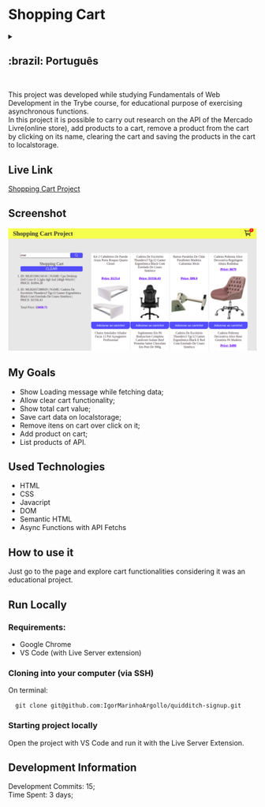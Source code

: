 # Shopping Cart

<details>
  <summary><h2>:brazil: Português</h2></summary>
  Esse projeto foi desenvolvido enquanto estudando Fundamentos de Desenvolvimento Web no curso da Trybe, com o fim educacional de exercitar funções assíncronas.<br> Nesse projeto é possível se realizar pesquisas na API do Mercado Livre, adicionar os produtor em um carrinho, remover um produto do carrinho ao clicar sobre o seu nome, limpar o carrinho e salvar os produtos do carrinho no localstorage para posteriormente continuar com o carrinho cheio.
  
  ## Live Link
  <a href="https://educational-shopping-cart.netlify.app/">Shopping Cart Project</a>
  
  ## Screenshot
  ![ScreenShot](./images/screenShot.png)
  
  ## Objetivos
  * Mostrar a mensagem de Loading enquanto carregando;
  * Implementar a funcionalidade de limpar o carrinho;
  * Mostrar o valor total do carrinho;
  * Salvar dados de carrinho no localstorage e buscar ao voltar na página;
  * Remover item do carrinho ao clicar sobre ele;
  * Adicionar o produto no carrinho;
  * Listar os produtos vindo da API.
  
  ## Tecnologias usadas
  * HTML
  * CSS
  * Javacript
  * DOM
  * HTML Semântico
  * Funções assíncronas de aquisição de dados em API
  
  ## Como usar
  Basta acessar a página e explorar as funcionalidades do carrinho de compra ( adicionar ao carrinho, remover, verificar total, verificar localstorage).
      
  ## Rodar Localmente
  ### Requisitos:
   * Google Chrome
   * VS Code (com a extensão Live Server)
    
  ### Clonar no seu computador (via SSH)
  No terminal:
  
    git clone git@github.com:IgorMarinhoArgollo/quidditch-signup.git
  

  ### Iniciando o projeto localmente
  Abra o projeto com o VS code e rode o projeto com a extensão Live Server
   
  ## Informações de Desenvolvimento
  Commits de Desenvolvimento: 15; <br>
  Tempo Gasto: 3 dias;
</details>
  
  ##  
This project was developed while studying Fundamentals of Web Development in the Trybe course, for educational purpose of exercising asynchronous functions.<br> In this project it is possible to carry out research on the API of the Mercado Livre(online store), add products to a cart, remove a product from the cart by clicking on its name, clearing the cart and saving the products in the cart to localstorage.

## Live Link
<a href="https://educational-shopping-cart.netlify.app/">Shopping Cart Project</a>
   
## Screenshot
![ScreenShot](./images/screenShot.png)
  
## My Goals
* Show Loading message while fetching data;
* Allow clear cart functionality;
* Show total cart value;
* Save cart data on localstorage;
* Remove itens on cart over click on it;
* Add product on cart;
* List products of API.

## Used Technologies
  * HTML
  * CSS
  * Javacript
  * DOM
  * Semantic HTML
  * Async Functions with API Fetchs

## How to use it
  Just go to the page and explore cart functionalities considering it was an educational project.
    
## Run Locally
  ### Requirements:
   * Google Chrome
   * VS Code (with Live Server extension)
    
  ### Cloning into your computer (via SSH)
  On terminal:

      git clone git@github.com:IgorMarinhoArgollo/quidditch-signup.git

  ### Starting project locally
  Open the project with VS Code and run it with the Live Server Extension.
  
## Development Information
  Development Commits: 15; <br>
  Time Spent: 3 days; <br> 
  
